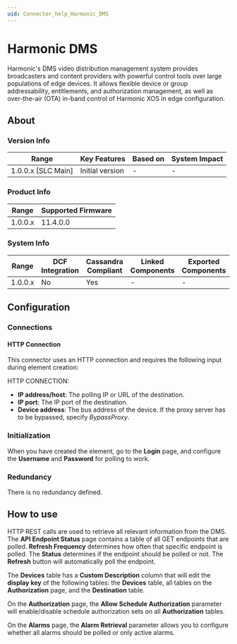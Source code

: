 ```yaml
---
uid: Connector_help_Harmonic_DMS
---
```


# Harmonic DMS

Harmonic's DMS video distribution management system provides broadcasters and content providers with powerful control tools over large populations of edge devices. It allows flexible device or group addressability, entitlements, and authorization management, as well as over-the-air (OTA) in-band control of Harmonic XOS in edge configuration.

## About

### Version Info

| Range                | Key Features     | Based on     | System Impact     |
|----------------------|------------------|--------------|-------------------|
| 1.0.0.x [SLC Main]   | Initial version  | -            | -                 |

### Product Info

| Range     | Supported Firmware     |
|-----------|------------------------|
| 1.0.0.x   | 11.4.0.0               |

### System Info

| Range     | DCF Integration     | Cassandra Compliant     | Linked Components     | Exported Components     |
|-----------|---------------------|-------------------------|-----------------------|-------------------------|
| 1.0.0.x   | No                  | Yes                     | -                     | -                       |

## Configuration

### Connections

#### HTTP Connection

This connector uses an HTTP connection and requires the following input during element creation:

HTTP CONNECTION:

- **IP address/host**: The polling IP or URL of the destination.
- **IP port**: The IP port of the destination.
- **Device address**: The bus address of the device. If the proxy server has to be bypassed, specify *BypassProxy*.

### Initialization

When you have created the element, go to the **Login** page, and configure the **Username** and **Password** for polling to work.

### Redundancy

There is no redundancy defined.

## How to use

HTTP REST calls are used to retrieve all relevant information from the DMS. The **API Endpoint Status** page contains a table of all GET endpoints that are polled. **Refresh Frequency** determines how often that specific endpoint is polled. The **Status** determines if the endpoint should be polled or not. The **Refresh** button will automatically poll the endpoint.

The **Devices** table has a **Custom Description** column that will edit the **display key** of the following tables: the **Devices** table, all tables on the **Authorization** page, and the **Destination** table.

On the **Authorization** page, the **Allow Schedule Authorization** parameter will enable/disable schedule authorization sets on all **Authorization** tables.

On the **Alarms** page, the **Alarm Retrieval** parameter allows you to configure whether all alarms should be polled or only active alarms.
